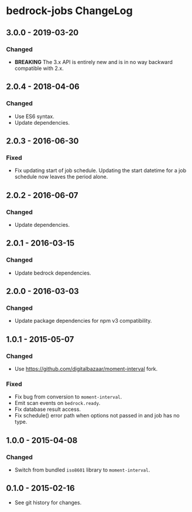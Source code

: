 # bedrock-jobs ChangeLog

## 3.0.0 - 2019-03-20

### Changed
- **BREAKING** The 3.x API is entirely new and is in no way backward compatible
  with 2.x.

## 2.0.4 - 2018-04-06

### Changed
- Use ES6 syntax.
- Update dependencies.

## 2.0.3 - 2016-06-30

### Fixed
- Fix updating start of job schedule. Updating the start datetime
  for a job schedule now leaves the period alone.

## 2.0.2 - 2016-06-07

### Changed
- Update dependencies.

## 2.0.1 - 2016-03-15

### Changed
- Update bedrock dependencies.

## 2.0.0 - 2016-03-03

### Changed
- Update package dependencies for npm v3 compatibility.

## 1.0.1 - 2015-05-07

### Changed
- Use https://github.com/digitalbazaar/moment-interval fork.

### Fixed
- Fix bug from conversion to `moment-interval`.
- Emit scan events on `bedrock.ready`.
- Fix database result access.
- Fix schedule() error path when options not passed in and job has no type.

## 1.0.0 - 2015-04-08

### Changed
- Switch from bundled `iso8601` library to `moment-interval`.

## 0.1.0 - 2015-02-16

- See git history for changes.

